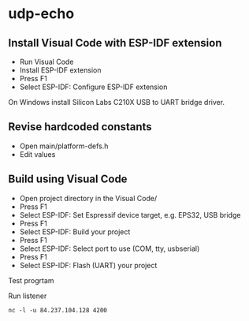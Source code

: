 # udp-echo

## Install Visual Code with ESP-IDF extension

- Run Visual Code
- Install ESP-IDF extension
- Press F1
- Select ESP-IDF: Configure ESP-IDF extension

On Windows install Silicon Labs C210X USB to UART bridge driver.

## Revise hardcoded constants

- Open main/platform-defs.h
- Edit values

## Build using Visual Code

- Open project directory in the Visual Code/
- Press F1
- Select ESP-IDF: Set Espressif device target, e.g. EPS32, USB bridge
- Press F1
- Select ESP-IDF: Build your project
- Press F1
- Select ESP-IDF: Select port to use (COM, tty, usbserial)
- Press F1
- Select ESP-IDF: Flash (UART) your project

Test progrtam

Run listener
```
nc -l -u 84.237.104.128 4200
```
